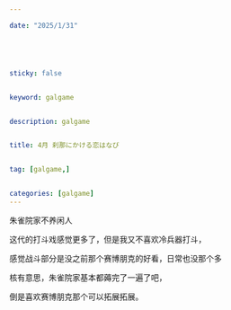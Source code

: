 ```yaml
---

date: "2025/1/31"





sticky: false


keyword: galgame


description: galgame


title: 4月 刹那にかける恋はなび


tag: [galgame,]


categories: [galgame]
---
```

朱雀院家不养闲人

这代的打斗戏感觉更多了，但是我又不喜欢冷兵器打斗，

感觉战斗部分是没之前那个赛博朋克的好看，日常也没那个多

核有意思，朱雀院家基本都薅完了一遍了吧，

倒是喜欢赛博朋克那个可以拓展拓展。
